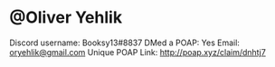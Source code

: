 # @Oliver Yehlik

Discord username: Booksy13#8837
DMed a POAP: Yes
Email: oryehlik@gmail.com
Unique POAP Link: http://poap.xyz/claim/dnhtj7